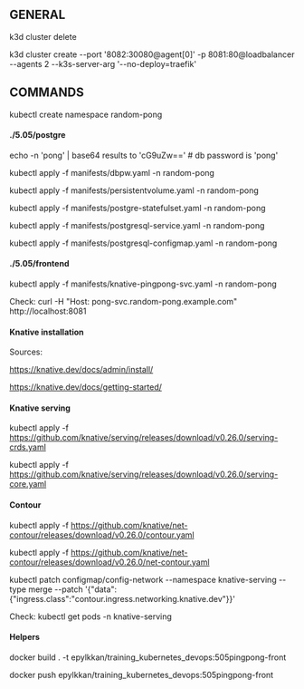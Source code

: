 <h2>GENERAL</h2>

k3d cluster delete

k3d cluster create --port '8082:30080@agent[0]' -p 8081:80@loadbalancer --agents 2 --k3s-server-arg '--no-deploy=traefik'


<h2>COMMANDS</h2>

kubectl create namespace random-pong



<h4>./5.05/postgre</h4>

echo -n 'pong' | base64 results to 'cG9uZw=='   # db password is 'pong'

kubectl apply -f manifests/dbpw.yaml -n random-pong

kubectl apply -f manifests/persistentvolume.yaml -n random-pong

kubectl apply -f manifests/postgre-statefulset.yaml -n random-pong

kubectl apply -f manifests/postgresql-service.yaml -n random-pong

kubectl apply -f manifests/postgresql-configmap.yaml -n random-pong



<h4>./5.05/frontend</h4>

kubectl apply -f manifests/knative-pingpong-svc.yaml -n random-pong

Check: curl -H "Host: pong-svc.random-pong.example.com" http://localhost:8081



<h4>Knative installation</h4> 

Sources: 

https://knative.dev/docs/admin/install/

https://knative.dev/docs/getting-started/



<h4>Knative serving</h4>

kubectl apply -f https://github.com/knative/serving/releases/download/v0.26.0/serving-crds.yaml

kubectl apply -f https://github.com/knative/serving/releases/download/v0.26.0/serving-core.yaml



<h4>Contour</h4>

kubectl apply -f https://github.com/knative/net-contour/releases/download/v0.26.0/contour.yaml

kubectl apply -f https://github.com/knative/net-contour/releases/download/v0.26.0/net-contour.yaml

kubectl patch configmap/config-network   --namespace knative-serving   --type merge   --patch '{"data":{"ingress.class":"contour.ingress.networking.knative.dev"}}'

Check: kubectl get pods -n knative-serving



<h4>Helpers</h4>

docker build . -t epylkkan/training_kubernetes_devops:505pingpong-front

docker push epylkkan/training_kubernetes_devops:505pingpong-front
